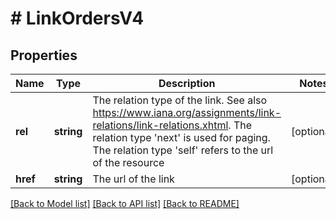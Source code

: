 # # LinkOrdersV4

## Properties

Name | Type | Description | Notes
------------ | ------------- | ------------- | -------------
**rel** | **string** | The relation type of the link. See also https://www.iana.org/assignments/link-relations/link-relations.xhtml. The relation type &#39;next&#39; is used for paging. The relation type &#39;self&#39; refers to the url of the resource | [optional]
**href** | **string** | The url of the link | [optional]

[[Back to Model list]](../../README.md#models) [[Back to API list]](../../README.md#endpoints) [[Back to README]](../../README.md)
